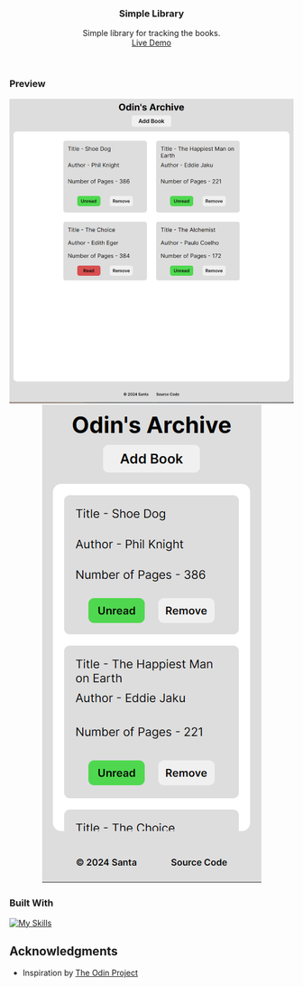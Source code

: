 <h3 align="center">Simple Library</h3>

  <p align="center">
    Simple library for tracking the books. 
    <br />
    <a href="https://notsanta20.github.io/dashboard/" target="_blank">Live Demo</a>
  </p>
</div>
<br>

<!-- ABOUT THE PROJECT -->
### Preview

<div align="center">
 <img src="./images/preview1.png">
 <img src="./images/preview2.png">
</div>


### Built With

[![My Skills](https://skillicons.dev/icons?i=js,html,css)](https://skillicons.dev)


<!-- ACKNOWLEDGMENTS -->
## Acknowledgments

* Inspiration by <a href="https://www.theodinproject.com/lessons/node-path-javascript-library#project-solution" target="_blank">The Odin Project</a>